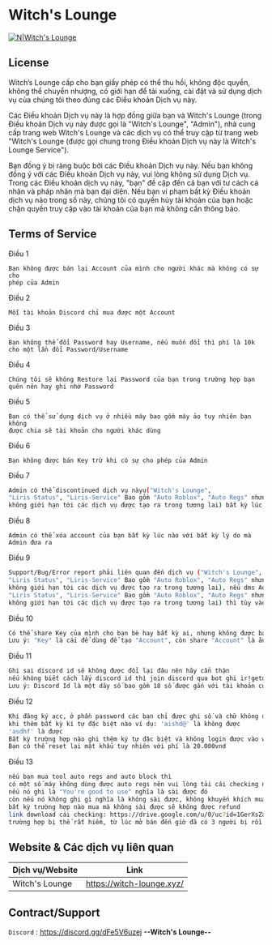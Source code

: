 # Witch's Lounge

[![N|Witch's Lounge](https://witch-lounge.xyz/public/images/favicon.ico)](https://witch-lounge.xyz/)


## License

Witch’s Lounge cấp cho bạn giấy phép có thể thu hồi, không độc quyền, không thể chuyển nhượng, có giới hạn để tải xuống, cài đặt và sử dụng dịch vụ của chúng tôi theo đúng các Điều khoản Dịch vụ này.

Các Điều khoản Dịch vụ này là hợp đồng giữa bạn và Witch's Lounge (trong Điều khoản Dịch vụ này được gọi là "Witch's Lounge", "Admin"), nhà cung cấp trang web Witch's Lounge và các dịch vụ có thể truy cập từ trang web "Witch's Lounge (được gọi chung trong Điều khoản Dịch vụ này là Witch's Lounge Service").

Bạn đồng ý bị ràng buộc bởi các Điều khoản Dịch vụ này. Nếu bạn không đồng ý với các Điều khoản Dịch vụ này, vui lòng không sử dụng Dịch vụ. Trong các Điều khoản dịch vụ này, "bạn" đề cập đến cả bạn với tư cách cá nhân và pháp nhân mà bạn đại diện. Nếu bạn vi phạm bất kỳ Điều khoản dịch vụ nào trong số này, chúng tôi có quyền hủy tài khoản của bạn hoặc chặn quyền truy cập vào tài khoản của bạn mà không cần thông báo.


## Terms of Service



Điều 1

```
Bạn không được bán lại Account của mình cho người khác mà không có sự cho
phép của Admin
```

Điều 2

```
Mỗi tài khoản Discord chỉ mua được một Account
```

Điều 3

```
Bạn không thể đổi Password hay Username, nếu muốn đổi thì phí là 10k cho một lần đổi Password/Username
```

Điều 4

```
Chúng tôi sẽ không Restore lại Password của bạn trong trường hợp bạn quên nên hay ghi nhớ Password
```

Điều 5

```
Bạn có thể sử dụng dịch vụ ở nhiều máy bao gồm máy ảo tuy nhiên bạn không
được chia sẽ tài khoản cho người khác dùng
```
Điều 6

```
Bạn không được bán Key trừ khi có sự cho phép của Admin
```

Điều 7

```sh
Admin có thể discontinued dịch vụ nàyụ("Witch's Lounge", 
"Liris Status", "Liris-Service" Bao gồm "Auto Roblox", "Auto Regs" nhưng
không giới hạn tới các dịch vụ được tạo ra trong tương lai) bất kỳ lúc nào với bất kỳ lý do mà Admin đưa ra
```

Điều 8

```
Admin có thể xóa account của bạn bất kỳ lúc nào với bất kỳ lý do mà Admin đưa ra
```

Điều 9

```sh
Support/Bug/Error report phải liên quan đến dịch vụ ("Witch's Lounge", 
"Liris Status", "Liris-Service" Bao gồm "Auto Roblox", "Auto Regs" nhưng
không giới hạn tới các dịch vụ được tạo ra trong tương lai), nếu dms Admin mà report Bug/Error nào mà không phải của dịch vụ ("Witch's Lounge", 
"Liris Status", "Liris-Service" Bao gồm "Auto Roblox", "Auto Regs" nhưng
không giới hạn tới các dịch vụ được tạo ra trong tương lai) thì tùy vào độ phiền có thể bị xóa account/ban/block (không refund) 
```

Điều 10

```sh
Có thể share Key của mình cho bạn bè hay bất kỳ ai, nhưng không được bán lại mà không có sự cho phép của Admin
Lưu ý: "Key" là cái để dùng để tạo "Account", còn share "Account" là ăn cám nha 
```

Điều 11

```sh
Ghi sai discord id sẽ không được đổi lại đâu nên hãy cẩn thận
nếu không biết cách lấy discord id thì join discord qua bot ghi ir!getdiscordid
Lưu ý: Discord Id là một dãy số bao gồm 18 số được gắn với tài khoản của bạn
```

Điều 12

```sh
Khi đăng ký acc, ở phần password các bạn chỉ được ghi số và chữ không được
khi thêm bất kỳ kí tự đặc biệt nào ví dụ: 'aishd@' là không được
'asdhf' là được
Bất kỳ trường hợp nào ghi thêm ký tự đặc biệt và không login được vào web,
Bạn có thể reset lại mật khẩu tuy nhiên với phí là 20.000vnd
```

Điều 13

```sh
nếu bạn mua tool auto regs and auto block thì
có một số máy không dùng được auto regs nên vui lòng tải cái checking này về và test
nếu nó ghi là "You're good to use" nghĩa là sài được đó
còn nếu nó không ghi gì nghĩa là không sài được, không khuyến khích mua
bất kỳ trường hợp nào mua mà không sài được sẽ không được refund
link download cái checking: https://drive.google.com/u/0/uc?id=1GerXsZaFzfRikW3tUIUmPCCzJqIQUtb8&export=download
trường hợp bị thế rất hiếm, từ lúc mở bán đến giờ đã có 3 người bị rồi 
```
## Website & Các dịch vụ liên quan


| Dịch vụ/Website | Link |
| ------ | ------ |
| Witch's Lounge | https://witch-lounge.xyz/ |
## Contract/Support
`Discord` : <https://discord.gg/dFe5V6uzej>
**--Witch's Lounge--**



